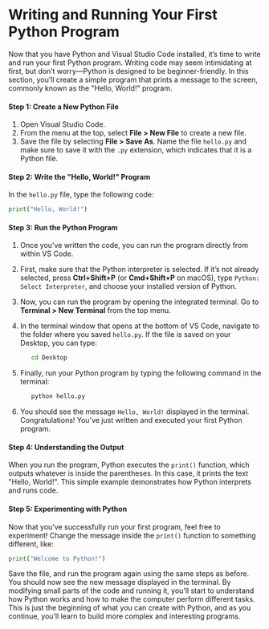 # Writing and Running Your First Python Program

Now that you have Python and Visual Studio Code installed, it’s time to write and run your first Python program. Writing code may seem intimidating at first, but don’t worry—Python is designed to be beginner-friendly. In this section, you’ll create a simple program that prints a message to the screen, commonly known as the "Hello, World!" program.

#### Step 1: Create a New Python File

1. Open Visual Studio Code.
2. From the menu at the top, select **File > New File** to create a new file.
3. Save the file by selecting **File > Save As**. Name the file `hello.py` and make sure to save it with the `.py` extension, which indicates that it is a Python file.

#### Step 2: Write the "Hello, World!" Program

In the `hello.py` file, type the following code:

```python
print("Hello, World!")
```

#### Step 3: Run the Python Program

1. Once you’ve written the code, you can run the program directly from within VS Code.
2. First, make sure that the Python interpreter is selected. If it’s not already selected, press **Ctrl+Shift+P** (or **Cmd+Shift+P** on macOS), type `Python: Select Interpreter`, and choose your installed version of Python.
3. Now, you can run the program by opening the integrated terminal. Go to **Terminal > New Terminal** from the top menu.
4.  In the terminal window that opens at the bottom of VS Code, navigate to the folder where you saved `hello.py`. If the file is saved on your Desktop, you can type:



    ```bash
       cd Desktop
    ```
5.  Finally, run your Python program by typing the following command in the terminal:

    ```bash
       python hello.py
    ```
6. You should see the message `Hello, World!` displayed in the terminal. Congratulations! You’ve just written and executed your first Python program.

#### Step 4: Understanding the Output

When you run the program, Python executes the `print()` function, which outputs whatever is inside the parentheses. In this case, it prints the text "Hello, World!". This simple example demonstrates how Python interprets and runs code.

#### Step 5: Experimenting with Python

Now that you’ve successfully run your first program, feel free to experiment! Change the message inside the `print()` function to something different, like:

```python
print("Welcome to Python!")
```

Save the file, and run the program again using the same steps as before. You should now see the new message displayed in the terminal. By modifying small parts of the code and running it, you’ll start to understand how Python works and how to make the computer perform different tasks. This is just the beginning of what you can create with Python, and as you continue, you’ll learn to build more complex and interesting programs.



